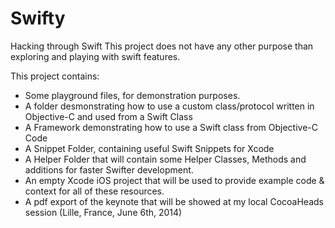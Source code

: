Swifty
======

Hacking through Swift
This project does not have any other purpose than exploring and playing with swift features.

This project contains:
- Some playground files, for demonstration purposes.
- A folder desmonstrating how to use a custom class/protocol written in Objective-C and used from a Swift Class
- A Framework demonstrating how to use a Swift class from Objective-C Code
- A Snippet Folder, containing useful Swift Snippets for Xcode
- A Helper Folder that will contain some Helper Classes, Methods and additions for faster Swifter development.
- An empty Xcode iOS project that will be used to provide example code & context for all of these resources.
- A pdf export of the keynote that will be showed at my local CocoaHeads session (Lille, France, June 6th, 2014)
